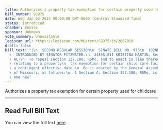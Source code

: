 ```yaml
---
title: Authorizes a property tax exemption for certain property used for childcare
bill_number: SB975
date: Wed Jan 03 2024 00:00:00 GMT-0600 (Central Standard Time)
status: Introduced
chamber: Senate
sponsor: Unknown
vote_summary: Unavailable
legiscan_url: https://legiscan.com/MO/text/SB975/id/2867918
draft: false
bill_text: "|\n  SECOND REGULAR SESSION\n  SENATE BILL NO. 975\n  102ND GENERA L ASSEMBLY\n\
  \  INTRODUCED BY SENATOR FITZWATER.\n  3489S.01I KRISTINA MARTIN, Secretary\n  AN\
  \ ACT\n  To repeal section 137.100, RSMo, and to enact in lieu thereof one new section\
  \ relating to a property\n  tax exemption for certain child care facilities, with\
  \ a contingent effective date.\n  Be it enacted by the General Assembly of the State\
  \ of Missouri, as follows:\n  1 Section A. Section 137.100, RSMo, is repealed and\
  \ one new"
---
```

Authorizes a property tax exemption for certain property used for childcare

---

## Read Full Bill Text

You can view the full text [here](https://legiscan.com/MO/text/SB975/id/2867918).
